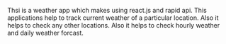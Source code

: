 Thsi is a weather app which makes using react.js and rapid api. This applications help to track current weather of a particular location. Also it helps to check any other locations. Also it helps to check hourly weather and daily weather forcast.
